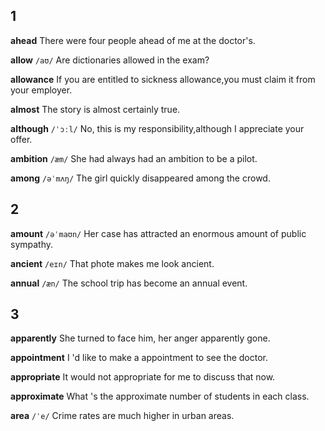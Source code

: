## 1
**ahead**
There were four people ahead of me at the doctor's.





**allow**
`/aʊ/`
Are dictionaries allowed in the exam?

**allowance**
If you are entitled to sickness allowance,you must claim it from your employer.

**almost**
The story is almost certainly true.

**although**
`/ˈɔːl/`
No, this is my responsibility,although I appreciate your offer.

**ambition**
`/æm/`
She had always had an ambition to be a pilot.



**among**
`/əˈmʌŋ/`
The girl quickly disappeared among the crowd.

## 2
**amount**
`/əˈmaʊn/`
Her case has attracted an enormous amount of public sympathy.





**ancient** 
`/eɪn/`
That phote makes me look ancient.



**annual**
`/æn/`
The school trip has become an annual event.





## 3
**apparently**
She turned to face him, her anger apparently gone.



**appointment**
I 'd like to make a appointment to see the doctor.

**appropriate**
It would not appropriate for me to discuss that now.

**approximate**
What 's the approximate number of students in each class.



**area**
`/ˈe/`
Crime rates are much higher in urban areas.


